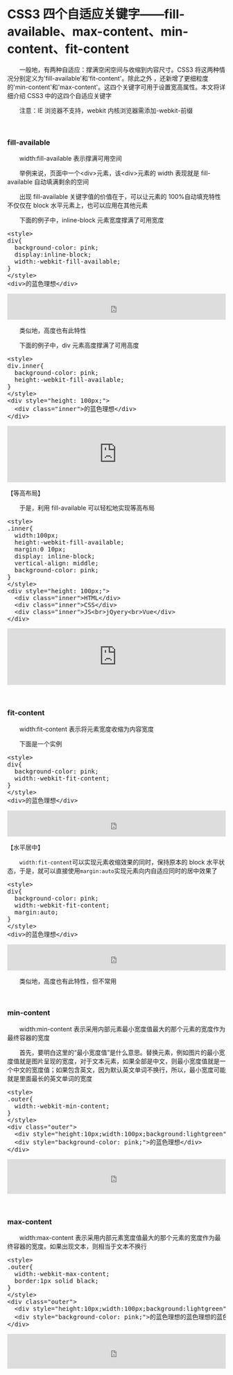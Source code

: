 # CSS3 四个自适应关键字——fill-available、max-content、min-content、fit-content

&emsp;&emsp;一般地，有两种自适应：撑满空闲空间与收缩到内容尺寸。CSS3 将这两种情况分别定义为'fill-available'和'fit-content'。除此之外&nbsp;，还新增了更细粒度的'min-content'和'max-content'。这四个关键字可用于设置宽高属性。本文将详细介绍 CSS3 中的这四个自适应关键字

&emsp;&emsp;注意：IE 浏览器不支持，webkit 内核浏览器需添加-webkit-前缀

&nbsp;

### fill-available

&emsp;&emsp;width:fill-available 表示撑满可用空间

&emsp;&emsp;举例来说，页面中一个&lt;div&gt;元素，该&lt;div&gt;元素的 width 表现就是 fill-available 自动填满剩余的空间

&emsp;&emsp;出现 fill-available 关键字值的价值在于，可以让元素的 100%自动填充特性不仅仅在 block 水平元素上，也可以应用在其他元素

&emsp;&emsp;下面的例子中，inline-block 元素宽度撑满了可用宽度

<div>
<pre>&lt;style&gt;
div{
  background-color: pink;
  display:inline-block;
  width:-webkit-fill-available;
}
&lt;/style&gt;
&lt;div&gt;的蓝色理想&lt;/div&gt;</pre>
</div>

<iframe style="width: 100%; height: 60px;" src="https://demo.xiaohuochai.site/css/auto/a1.html" frameborder="0" width="320" height="240"></iframe>

&emsp;&emsp;类似地，高度也有此特性

&emsp;&emsp;下面的例子中，div 元素高度撑满了可用高度

<div>
<pre>&lt;style&gt;
div.inner{
  background-color: pink;
  height:-webkit-fill-available;
}
&lt;/style&gt;
&lt;div style="height: 100px;"&gt;
  &lt;div class="inner"&gt;的蓝色理想&lt;/div&gt;
&lt;/div&gt;</pre>
</div>

<iframe style="width: 100%; height: 130px;" src="https://demo.xiaohuochai.site/css/auto/a2.html" frameborder="0" width="320" height="240"></iframe>

【等高布局】

&emsp;&emsp;于是，利用 fill-available 可以轻松地实现等高布局

<div>
<pre>&lt;style&gt;
.inner{
  width:100px;
  height:-webkit-fill-available;
  margin:0 10px;
  display: inline-block;
  vertical-align: middle;
  background-color: pink;
}
&lt;/style&gt;
&lt;div style="height: 100px;"&gt;
  &lt;div class="inner"&gt;HTML&lt;/div&gt;
  &lt;div class="inner"&gt;CSS&lt;/div&gt;
  &lt;div class="inner"&gt;JS&lt;br&gt;jQyery&lt;br&gt;Vue&lt;/div&gt;
&lt;/div&gt;</pre>
</div>

<iframe style="width: 100%; height: 130px;" src="https://demo.xiaohuochai.site/css/auto/a3.html" frameborder="0" width="320" height="240"></iframe>

&nbsp;

### fit-content

&emsp;&emsp;width:fit-content 表示将元素宽度收缩为内容宽度

&emsp;&emsp;下面是一个实例

<div>
<pre>&lt;style&gt;
div{
  background-color: pink;
  width:-webkit-fit-content;
}
&lt;/style&gt;
&lt;div&gt;的蓝色理想&lt;/div&gt;</pre>
</div>

<iframe style="width: 100%; height: 60px;" src="https://demo.xiaohuochai.site/css/auto/a4.html" frameborder="0" width="320" height="240"></iframe>

【水平居中】

&emsp;&emsp;`width:fit-content`可以实现元素收缩效果的同时，保持原本的 block 水平状态，于是，就可以直接使用`margin:auto`实现元素向内自适应同时的居中效果了

<div>
<pre>&lt;style&gt;
div{
  background-color: pink;
  width:-webkit-fit-content;
  margin:auto;
}
&lt;/style&gt;
&lt;div&gt;的蓝色理想&lt;/div&gt;</pre>
</div>

<iframe style="width: 100%; height: 60px;" src="https://demo.xiaohuochai.site/css/auto/a5.html" frameborder="0" width="320" height="240"></iframe>

&emsp;&emsp;类似地，高度也有此特性，但不常用

&nbsp;

### min-content

&emsp;&emsp;width:min-content 表示采用内部元素最小宽度值最大的那个元素的宽度作为最终容器的宽度

&emsp;&emsp;首先，要明白这里的&ldquo;最小宽度值&rdquo;是什么意思。替换元素，例如图片的最小宽度值就是图片呈现的宽度，对于文本元素，如果全部是中文，则最小宽度值就是一个中文的宽度值；如果包含英文，因为默认英文单词不换行，所以，最小宽度可能就是里面最长的英文单词的宽度

<div>
<pre>&lt;style&gt;
.outer{
  width:-webkit-min-content;
}
&lt;/style&gt;
&lt;div class="outer"&gt;
  &lt;div style="height:10px;width:100px;background:lightgreen"&gt;&lt;/div&gt;
  &lt;div style="background-color: pink;"&gt;的蓝色理想&lt;/div&gt;
&lt;/div&gt;</pre>
</div>

<iframe style="width: 100%; height: 80px;" src="https://demo.xiaohuochai.site/css/auto/a6.html" frameborder="0" width="320" height="240"></iframe>

&nbsp;

### max-content

&emsp;&emsp;width:max-content 表示采用内部元素宽度值最大的那个元素的宽度作为最终容器的宽度。如果出现文本，则相当于文本不换行

<div>
<pre>&lt;style&gt;
.outer{
  width:-webkit-max-content;
  border:1px solid black;
}
&lt;/style&gt;
&lt;div class="outer"&gt;
  &lt;div style="height:10px;width:100px;background:lightgreen"&gt;&lt;/div&gt;
  &lt;div style="background-color: pink;"&gt;的蓝色理想的蓝色理想的蓝色理想的蓝色理想的蓝色理想的蓝色理想的蓝色理想的蓝色理想的蓝色理想的蓝色理想的蓝色理想的蓝色理想的蓝色理想的蓝色理想的蓝色理想的蓝色理想的蓝色理想的蓝色理想的蓝色理想的蓝色理想的蓝色理想&lt;/div&gt;
&lt;/div&gt;</pre>
</div>

<iframe style="width: 100%; height: 80px;" src="https://demo.xiaohuochai.site/css/auto/a7.html" frameborder="0" width="320" height="240"></iframe>
